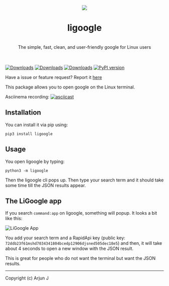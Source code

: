 <div align="center"><img src="https://user-images.githubusercontent.com/68869672/201534658-24a76cdc-e5be-47af-ab99-b55aeca29ec7.gif"></div>

# <div align="center">ligoogle</div>
<br>
<div align="center">The simple, fast, clean, and user-friendly google for Linux users</div>
<br><br>


[![Downloads](https://pepy.tech/badge/ligoogle)](https://pepy.tech/project/ligoogle)
[![Downloads](https://pepy.tech/badge/ligoogle/month)](https://pepy.tech/project/ligoogle)
[![Downloads](https://pepy.tech/badge/ligoogle/week)](https://pepy.tech/project/ligoogle)
[![PyPI version](https://badge.fury.io/py/ligoogle.svg)](https://badge.fury.io/py/ligoogle)

Have a issue or feature request? Report it [here](https://github.com/carrotscript/ligoogle/issues)

This package allows you to open google on the Linux terminal.

Asciinema recording:
[![asciicast](https://asciinema.org/a/537357.svg)](https://asciinema.org/a/537357)

## Installation

You can install it via pip using:

```
pip3 install ligoogle
```

## Usage

You open ligoogle by typing:

```
python3 -m ligoogle
```

Then the ligoogle cli pops up. Then type your search term and it should take some time till the JSON results appear.

## The LiGoogle app

If you search `command:app` on ligoogle, something will popup. It looks a bit like this:

![LiGoogle App](https://user-images.githubusercontent.com/87620301/144341162-4aa96fda-bf71-40d4-87fc-80d62b747378.png)

You add your search term and a RapidApi key (public key: `72ddb23f61mshd7034341804bcedp12906djsned505dec18e5`) and then, it will take about 4 seconds to open a new window with the JSON result.

This is great for people who do not want the terminal but want the JSON results.

---

Copyright (c) Arjun J
